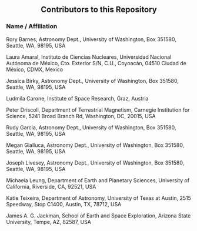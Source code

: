 <h2 align="center">Contributors to this Repository</h2>

<h3>Name / Affiliation</h3>

Rory Barnes, Astronomy Dept., University of Washington, Box 351580, Seattle, WA, 98195, USA

Laura Amaral, Instituto de Ciencias Nucleares,
              Universidad Nacional Autónoma de México, Cto. Exterior S/N, C.U., Coyoacán, 04510 Ciudad de México, CDMX, Mexico

Jessica Birky, Astronomy Dept., University of Washington, Box 351580, Seattle, WA, 98195, USA

Ludmila Carone, Institute of Space Research, Graz, Austria

Peter Driscoll, Department of Terrestrial Magnetism, Carnegie Institution for Science, 5241 Broad Branch Rd, Washington, DC, 20015, USA

Rudy Garcia, Astronomy Dept., University of Washington, Box 351580, Seattle, WA, 98195, USA

Megan Gialluca, Astronomy Dept., University of Washington, Box 351580, Seattle, WA, 98195, USA

Joseph Livesey, Astronomy Dept., University of Washington, Box 351580, Seattle, WA, 98195, USA

Michaela Leung, Department of Earth and Planetary Sciences, University of California, Riverside, CA, 92521, USA

Katie Teixeira, Department of Astronomy, University of Texas at Austin, 2515 Speedway, Stop C1400, Austin, TX, 78712, USA

James A. G. Jackman, School of Earth and Space Exploration, Arizona State University, Tempe, AZ, 82587, USA
